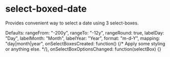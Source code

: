 # select-boxed-date
Provides convenient way to select a date using 3 select-boxes.

Defaults:
		rangeFrom: "-200y",
		rangeTo: "-12y",
		rangeRound: true,
		labelDay: "Day",
		labelMonth: "Month",
		labelYear: "Year",
		format: "m-d-Y",
		mapping: "day|month|year",
		onSelectBoxesCreated: function() {/* Apply some styling or anything else. */},
		onSelectBoxOptionsChanged: function(selectBox) {}
